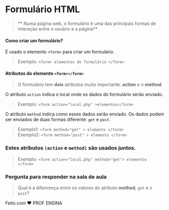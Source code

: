 # Formulário HTML

>  ** Numa página web, o formulário é uma das principais formas de interação entre o usuário e a página**

#### Como criar um formulário?

 É usado o elemento ``<form>`` para criar um formulário.
>Exemplo: ``<form> elementos do formulário </form>``

#### Atributos do elemento ``<form></form>``

> O formulário tem **dois** atributos muito importante: **action** e o **method**

O atributo ``action`` indica o local onde os dados do formulário serão enviado.
>Exemplo: ``<form action="local.php" >elementos</form>``

O atributo ``method`` indica como esses dados serão enviado. Os dados podem ser enviados de duas formas diferente: ``get`` e ``post``.
> Exemplo1: ``<form method="get" > elemento </form>``<br>
> Exemplo2: ``<form method="post" > elemento </form>``

### Estes atributos ``(action`` e ``method)`` são usados juntos.

>Exemplo: ``<form action="local.php" method="get"> elementos </form>``

### Pergunta para responder na sala de aula
> Qual é a difenrença entre os valores do atributo **method**, ``get`` e o ``post``?

Feito com ❤️ PROF ENSINA